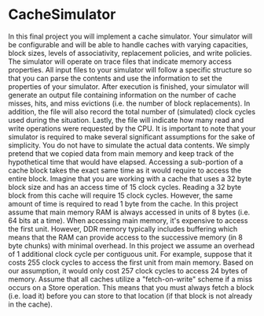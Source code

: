 # CacheSimulator
In this final project you will implement a cache simulator. Your simulator will be configurable and will be able to handle caches with varying capacities, block sizes, levels of associativity, replacement policies, and write policies. The simulator will operate on trace files that indicate memory access properties. All input files to your simulator will follow a specific structure so that you can parse the contents and use the information to set the properties of your simulator.  After execution is finished, your simulator will generate an output file containing information on the number of cache misses, hits, and miss evictions (i.e. the number of block replacements). In addition, the file will also record the total number of (simulated) clock cycles used during the situation. Lastly, the file will indicate how many read and write operations were requested by the CPU.  It is important to note that your simulator is required to make several significant assumptions for the sake of simplicity.  You do not have to simulate the actual data contents. We simply pretend that we copied data from main memory and keep track of the hypothetical time that would have elapsed. Accessing a sub-portion of a cache block takes the exact same time as it would require to access the entire block. Imagine that you are working with a cache that uses a 32 byte block size and has an access time of 15 clock cycles. Reading a 32 byte block from this cache will require 15 clock cycles. However, the same amount of time is required to read 1 byte from the cache. In this project assume that main memory RAM is always accessed in units of 8 bytes (i.e. 64 bits at a time). When accessing main memory, it's expensive to access the first unit. However, DDR memory typically includes buffering which means that the RAM can provide access to the successive memory (in 8 byte chunks) with minimal overhead. In this project we assume an overhead of 1 additional clock cycle per contiguous unit. For example, suppose that it costs 255 clock cycles to access the first unit from main memory. Based on our assumption, it would only cost 257 clock cycles to access 24 bytes of memory. Assume that all caches utilize a "fetch-on-write" scheme if a miss occurs on a Store operation. This means that you must always fetch a block (i.e. load it) before you can store to that location (if that block is not already in the cache).
